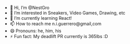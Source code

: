 - 👋 Hi, I’m @NestGro
- 👀 I’m interested in Sneakers, Video Games, Drawing, etc
- 🌱 I’m currently learning React!
- 📫 How to reach me n.i.guerrero@gmail,com
- 😄 Pronouns: he, him, his
- ⚡ Fun fact: My deadlift PR currently is 365lbs :D

<!---
NestGro/NestGro is a ✨ special ✨ repository because its `README.md` (this file) appears on your GitHub profile.
You can click the Preview link to take a look at your changes.
--->

